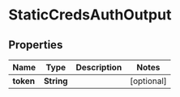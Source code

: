 

# StaticCredsAuthOutput

## Properties

Name | Type | Description | Notes
------------ | ------------- | ------------- | -------------
**token** | **String** |  |  [optional]



